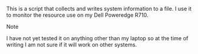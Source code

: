 This is a script that collects and writes system information to a file.
I use it to monitor the resource use on my Dell Poweredge R710.

> [!NOTE]
> I have not yet tested it on anything other than my laptop so at the time of writing
> I am not sure if it will work on other systems.